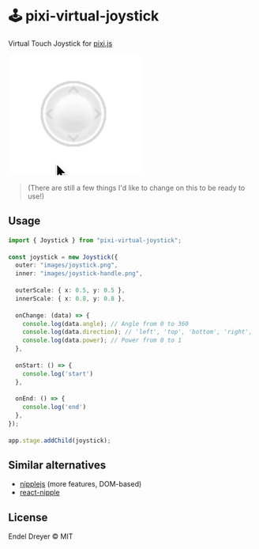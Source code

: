 # 🕹 pixi-virtual-joystick

Virtual Touch Joystick for [pixi.js](https://github.com/pixijs/pixi.js)

<img src="screenshot.gif?raw=1" />

> (There are still a few things I'd like to change on this to be ready to use!)

## Usage

```typescript
import { Joystick } from "pixi-virtual-joystick";

const joystick = new Joystick({
  outer: "images/joystick.png",
  inner: "images/joystick-handle.png",

  outerScale: { x: 0.5, y: 0.5 },
  innerScale: { x: 0.8, y: 0.8 },

  onChange: (data) => {
    console.log(data.angle); // Angle from 0 to 360
    console.log(data.direction); // 'left', 'top', 'bottom', 'right', 'top_left', 'top_right', 'bottom_left' or 'bottom_right'.
    console.log(data.power); // Power from 0 to 1
  },

  onStart: () => {
    console.log('start')
  },

  onEnd: () => {
    console.log('end')
  },
});

app.stage.addChild(joystick);
```

## Similar alternatives

- [nipplejs](https://github.com/yoannmoinet/nipplejs/) (more features, DOM-based)
- [react-nipple](https://github.com/loopmode/react-nipple)

## License

Endel Dreyer © MIT
